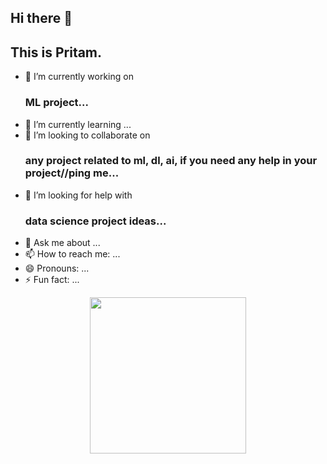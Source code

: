 ## Hi there 👋
## This is Pritam.
<!--
**brainlescoder/brainlescoder** is a ✨ _special_ ✨ repository because its `README.md` (this file) appears on your GitHub profile.


Here are some ideas to get you started:
-->
- 🔭 I’m currently working on  
     ### ML project...
- 🌱 I’m currently learning ...
- 👯 I’m looking to collaborate on 
     ### any project related to ml, dl, ai, if you need any help in your project//ping me...
- 🤔 I’m looking for help with 
     ### data science project ideas...
- 💬 Ask me about ...
- 📫 How to reach me: ...
- 😄 Pronouns: ...
- ⚡ Fun fact: ...

</p>
<p align = "center">
  
<!--<img src="https://raw.githubusercontent.com/coderjojo/coderjojo/master/img/github.gif" width="250" />-->

<img src="https://media.giphy.com/media/du3J3cXyzhj75IOgvA/giphy.gif" width="250" />
</p>
